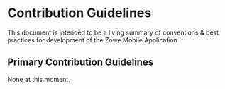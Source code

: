 # Contribution Guidelines

This document is intended to be a living summary of conventions & best practices for development of the Zowe Mobile Application

## Primary Contribution Guidelines

None at this moment.